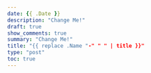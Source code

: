 ```yaml
---
date: {{ .Date }}
description: "Change Me!"
draft: true
show_comments: true
summary: "Change Me!"
title: "{{ replace .Name "-" " " | title }}"
type: "post"
toc: true
---
```


